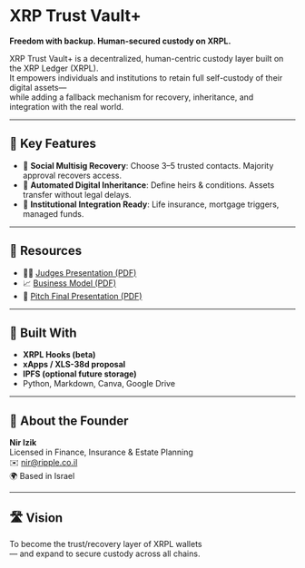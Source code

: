 
# XRP Trust Vault+

**Freedom with backup. Human-secured custody on XRPL.**

XRP Trust Vault+ is a decentralized, human-centric custody layer built on the XRP Ledger (XRPL).  
It empowers individuals and institutions to retain full self-custody of their digital assets—  
while adding a fallback mechanism for recovery, inheritance, and integration with the real world.

---

## 🌟 Key Features

- 🔐 **Social Multisig Recovery**: Choose 3–5 trusted contacts. Majority approval recovers access.
- 🧬 **Automated Digital Inheritance**: Define heirs & conditions. Assets transfer without legal delays.
- 🏦 **Institutional Integration Ready**: Life insurance, mortgage triggers, managed funds.

---

## 📂 Resources

- 🧑‍⚖️ [Judges Presentation (PDF)](https://drive.google.com/file/d/1rDr_vyB0cFPDYZ_vMcgjURJScWtX29oc/view?usp=sharing)
- 📈 [Business Model (PDF)](https://drive.google.com/file/d/1ORIJ6fU-EcNUR58-6La_j8T_xqPxL51D/view?usp=sharing)
- 🎤 [Pitch Final Presentation (PDF)](https://drive.google.com/file/d/1V1EhWNlQfGOOFS6b_0GtY1nVIIurSUp6/view?usp=sharing)

---

## 🔧 Built With

- **XRPL Hooks (beta)**
- **xApps / XLS-38d proposal**
- **IPFS (optional future storage)**
- Python, Markdown, Canva, Google Drive

---

## 👤 About the Founder

**Nir Izik**  
Licensed in Finance, Insurance & Estate Planning  
✉️ nir@ripple.co.il  
🌍 Based in Israel

---

## 🛣️ Vision

To become the trust/recovery layer of XRPL wallets  
— and expand to secure custody across all chains.
